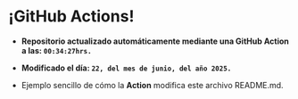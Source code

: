 # ¡GitHub Actions!
* **Repositorio actualizado automáticamente mediante una GitHub Action a las: `00:34:27hrs.`**
* **Modificado el día: `22, del mes de junio, del año 2025.`**

* Ejemplo sencillo de cómo la **Action** modifica este archivo README.md.

